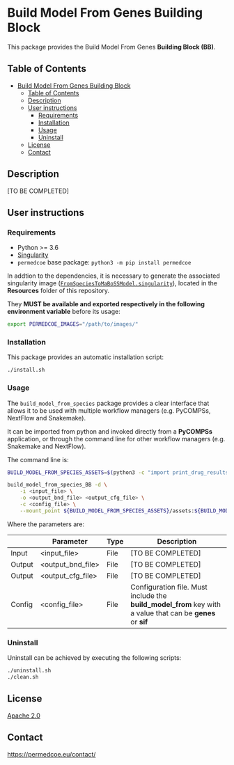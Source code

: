 # Build Model From Genes Building Block

This package provides the Build Model From Genes **Building Block (BB)**.

## Table of Contents

- [Build Model From Genes Building Block](#build-model-from-genes-building-block)
  - [Table of Contents](#table-of-contents)
  - [Description](#description)
  - [User instructions](#user-instructions)
    - [Requirements](#requirements)
    - [Installation](#installation)
    - [Usage](#usage)
    - [Uninstall](#uninstall)
  - [License](#license)
  - [Contact](#contact)

## Description

[TO BE COMPLETED]

## User instructions

### Requirements

- Python >= 3.6
- [Singularity](https://singularity.lbl.gov/docs-installation)
- `permedcoe` base package: `python3 -m pip install permedcoe`

In addtion to the dependencies, it is necessary to generate the associated
singularity image ([`FromSpeciesToMaBoSSModel.singularity`](../Resources/images/FromSpeciesToMaBoSSModel.singularity)),
located in the **Resources** folder of this repository.

They **MUST be available and exported respectively in the following environment variable**
before its usage:

```bash
export PERMEDCOE_IMAGES="/path/to/images/"
```

### Installation

This package provides an automatic installation script:

```bash
./install.sh
```

### Usage

The `build_model_from_species` package provides a clear interface that allows
it to be used with multiple workflow managers (e.g. PyCOMPSs, NextFlow and
Snakemake).

It can be imported from python and invoked directly from a **PyCOMPSs**
application, or through the command line for other workflow managers
(e.g. Snakemake and NextFlow).

The command line is:

```bash
BUILD_MODEL_FROM_SPECIES_ASSETS=$(python3 -c "import print_drug_results_BB; import os; print(os.path.dirname(print_drug_results_BB.__file__))")

build_model_from_species_BB -d \
    -i <input_file> \
    -o <output_bnd_file> <output_cfg_file> \
    -c <config_file> \
    --mount_point ${BUILD_MODEL_FROM_SPECIES_ASSETS}/assets:${BUILD_MODEL_FROM_SPECIES_ASSETS}/assets
```

Where the parameters are:

|        | Parameter          | Type | Description                                             |
|--------|--------------------|------|---------------------------------------------------------|
| Input  | \<input_file>      | File | [TO BE COMPLETED]                                       |
| Output | \<output_bnd_file> | File | [TO BE COMPLETED]                                       |
| Output | \<output_cfg_file> | File | [TO BE COMPLETED]                                       |
| Config | \<config_file>     | File | Configuration file. Must include the **build_model_from** key with a value that can be **genes** or **sif** |

### Uninstall

Uninstall can be achieved by executing the following scripts:

```bash
./uninstall.sh
./clean.sh
```

## License

[Apache 2.0](https://www.apache.org/licenses/LICENSE-2.0)

## Contact

<https://permedcoe.eu/contact/>
